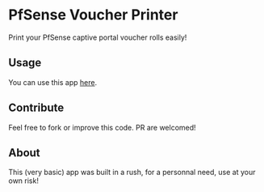# PfSense Voucher Printer

Print your PfSense captive portal voucher rolls easily!

## Usage

You can use this app [here](link).

## Contribute

Feel free to fork or improve this code. PR are welcomed!

## About

This (very basic) app was built in a rush, for a personnal need, use at your own risk!
